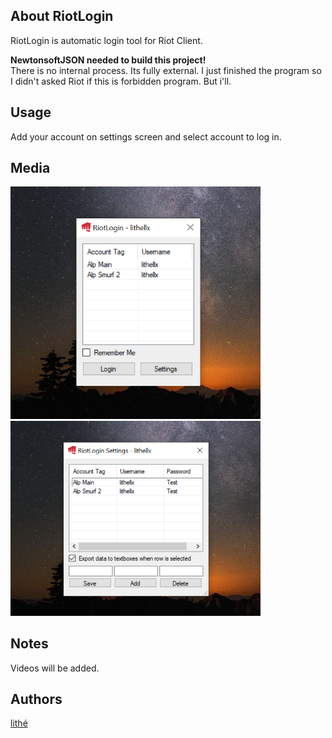 ## About RiotLogin
RiotLogin is automatic login tool for Riot Client.

**NewtonsoftJSON needed to build this project!** <br/>
There is no internal process. Its fully external.
I just finished the program so I didn't asked Riot if this is forbidden program. But i'll.

## Usage
Add your account on settings screen and select account to log in.

## Media
<img src="/Images/RiotLogin1.png" width="400"/>
<img src="/Images/RiotLogin2.png" width="400"/>

## Notes
Videos will be added.

## Authors
[lithé](https://github.com/lithell)
